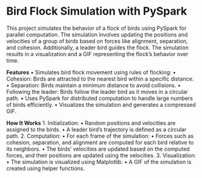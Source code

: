 # Bird Flock Simulation with PySpark

This project simulates the behavior of a flock of birds using PySpark for parallel computation. The simulation involves updating the positions and velocities of a group of birds based on forces like alignment, separation, and cohesion. Additionally, a leader bird guides the flock. The simulation results in a visualization and a GIF representing the flock’s behavior over time.

**Features**
	•	Simulates bird flock movement using rules of flocking:
	•	Cohesion: Birds are attracted to the nearest bird within a specific distance.
	•	Separation: Birds maintain a minimum distance to avoid collisions.
	•	Following the leader: Birds follow the leader bird as it moves in a circular path.
	•	Uses PySpark for distributed computation to handle large numbers of birds efficiently.
	•	Visualizes the simulation and generates a compressed GIF.

**How It Works**
	1.	Initialization:
  	•	Random positions and velocities are assigned to the birds.
  	•	A leader bird’s trajectory is defined as a circular path.
	2.	Computation:
  	•	For each frame of the simulation:
  	•	Forces such as cohesion, separation, and alignment are computed for each bird relative to its neighbors.
  	•	The birds’ velocities are updated based on the computed forces, and their positions are updated using the velocities.
	3.	Visualization:
  	•	The simulation is visualized using Matplotlib.
  	•	A GIF of the simulation is created using helper functions.

   

